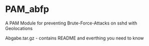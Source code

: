 PAM_abfp
========

A PAM Module for preventing Brute-Force-Attacks on sshd with Geolocations

Abgabe.tar.gz - contains README and everthing you need to know
